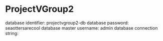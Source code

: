 # ProjectVGroup2
database identifier: projectvgroup2-db
database password: seaottersarecool
database master username: admin
database connection string:
